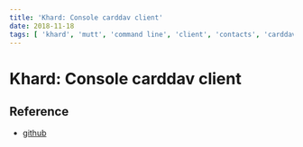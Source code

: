 ```yaml
---
title: 'Khard: Console carddav client'
date: 2018-11-18
tags: [ 'khard', 'mutt', 'command line', 'client', 'contacts', 'carddav', 'vdirsyncer' ]
---
```


# Khard: Console carddav client

## Reference

* [github](https://github.com/scheibler/khard)
